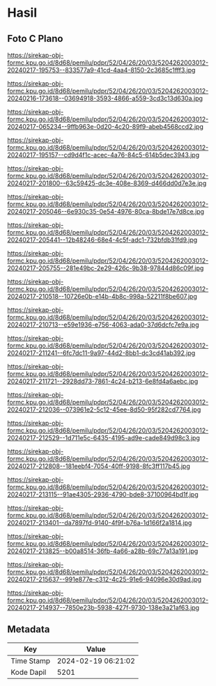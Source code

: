 # Hasil

## Foto C Plano

https://sirekap-obj-formc.kpu.go.id/8d68/pemilu/pdpr/52/04/26/20/03/5204262003012-20240217-195753--833577a9-41cd-4aa4-8150-2c3685c1fff3.jpg

https://sirekap-obj-formc.kpu.go.id/8d68/pemilu/pdpr/52/04/26/20/03/5204262003012-20240216-173618--03694918-3593-4866-a559-3cd3c13d630a.jpg

https://sirekap-obj-formc.kpu.go.id/8d68/pemilu/pdpr/52/04/26/20/03/5204262003012-20240217-065234--9ffb963e-0d20-4c20-89f9-abeb4568ccd2.jpg

https://sirekap-obj-formc.kpu.go.id/8d68/pemilu/pdpr/52/04/26/20/03/5204262003012-20240217-195157--cd9d4f1c-acec-4a76-84c5-614b5dec3943.jpg

https://sirekap-obj-formc.kpu.go.id/8d68/pemilu/pdpr/52/04/26/20/03/5204262003012-20240217-201800--63c59425-dc3e-408e-8369-d466dd0d7e3e.jpg

https://sirekap-obj-formc.kpu.go.id/8d68/pemilu/pdpr/52/04/26/20/03/5204262003012-20240217-205046--6e930c35-0e54-4976-80ca-8bde17e7d8ce.jpg

https://sirekap-obj-formc.kpu.go.id/8d68/pemilu/pdpr/52/04/26/20/03/5204262003012-20240217-205441--12b48246-68e4-4c5f-adc1-732bfdb31fd9.jpg

https://sirekap-obj-formc.kpu.go.id/8d68/pemilu/pdpr/52/04/26/20/03/5204262003012-20240217-205755--281e49bc-2e29-426c-9b38-97844d86c09f.jpg

https://sirekap-obj-formc.kpu.go.id/8d68/pemilu/pdpr/52/04/26/20/03/5204262003012-20240217-210518--10726e0b-e14b-4b8c-998a-52211f8be607.jpg

https://sirekap-obj-formc.kpu.go.id/8d68/pemilu/pdpr/52/04/26/20/03/5204262003012-20240217-210713--e59e1936-e756-4063-ada0-37d6dcfc7e9a.jpg

https://sirekap-obj-formc.kpu.go.id/8d68/pemilu/pdpr/52/04/26/20/03/5204262003012-20240217-211241--6fc7dc11-9a97-44d2-8bb1-dc3cd41ab392.jpg

https://sirekap-obj-formc.kpu.go.id/8d68/pemilu/pdpr/52/04/26/20/03/5204262003012-20240217-211721--2928dd73-7861-4c24-b213-6e8fd4a6aebc.jpg

https://sirekap-obj-formc.kpu.go.id/8d68/pemilu/pdpr/52/04/26/20/03/5204262003012-20240217-212036--073961e2-5c12-45ee-8d50-95f282cd7764.jpg

https://sirekap-obj-formc.kpu.go.id/8d68/pemilu/pdpr/52/04/26/20/03/5204262003012-20240217-212529--1d711e5c-6435-4195-ad9e-cade849d98c3.jpg

https://sirekap-obj-formc.kpu.go.id/8d68/pemilu/pdpr/52/04/26/20/03/5204262003012-20240217-212808--181eebf4-7054-40ff-9198-8fc3ff117b45.jpg

https://sirekap-obj-formc.kpu.go.id/8d68/pemilu/pdpr/52/04/26/20/03/5204262003012-20240217-213115--91ae4305-2936-4790-bde8-37100964bd1f.jpg

https://sirekap-obj-formc.kpu.go.id/8d68/pemilu/pdpr/52/04/26/20/03/5204262003012-20240217-213401--da7897fd-9140-4f9f-b76a-1d166f2a1814.jpg

https://sirekap-obj-formc.kpu.go.id/8d68/pemilu/pdpr/52/04/26/20/03/5204262003012-20240217-213825--b00a8514-36fb-4a66-a28b-69c77a13a191.jpg

https://sirekap-obj-formc.kpu.go.id/8d68/pemilu/pdpr/52/04/26/20/03/5204262003012-20240217-215637--991e877e-c312-4c25-91e6-94096e30d9ad.jpg

https://sirekap-obj-formc.kpu.go.id/8d68/pemilu/pdpr/52/04/26/20/03/5204262003012-20240217-214937--7850e23b-5938-427f-9730-138e3a21af63.jpg


## Metadata

| Key        | Value               |
| ---------- | ------------------- |
| Time Stamp | 2024-02-19 06:21:02 |
| Kode Dapil | 5201                |



